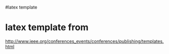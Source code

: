 #latex template

# latex template from #

http://www.ieee.org/conferences_events/conferences/publishing/templates.html